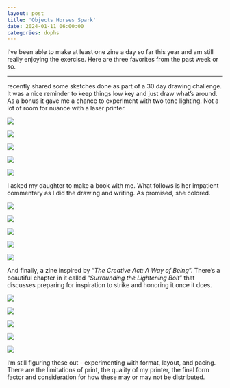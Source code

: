 ```yaml
---
layout: post
title: 'Objects Horses Spark'
date: 2024-01-11 06:00:00
categories: dophs
---
```


I’ve been able to make at least one zine a day so far this year and am still really enjoying the exercise. Here are three favorites from the past week or so.

---

recently shared some sketches done as part of a 30 day drawing challenge. It was a nice reminder to keep things low key and just draw what’s around. As a bonus it gave me a chance to experiment with two tone lighting. Not a lot of room for nuance with a laser printer.

![](../../images/240111-1.jpg)

![](../../images/240111-2.jpg)

![](../../images/240111-3.jpg)

![](../../images/240111-4.jpg)

![](../../images/240111-5.jpg)

I asked my daughter to make a book with me. What follows is her impatient commentary as I did the drawing and writing. As promised, she colored.

![](../../images/240111-6.jpg)

![](../../images/240111-7.jpg)

![](../../images/240111-8.jpg)

![](../../images/240111-9.jpg)

![](../../images/240111-10.jpg)

And finally, a zine inspired by “_The Creative Act: A Way of Being_”. There’s a beautiful chapter in it called “_Surrounding the Lightening Bolt_” that discusses preparing for inspiration to strike and honoring it once it does.

![](../../images/240111-11.jpg)

![](../../images/240111-12.jpg)

![](../../images/240111-13.jpg)

![](../../images/240111-14.jpg)

![](../../images/240111-15.jpg)

I’m still figuring these out - experimenting with format, layout, and pacing. There are the limitations of print, the quality of my printer, the final form factor and consideration for how these may or may not be distributed.
